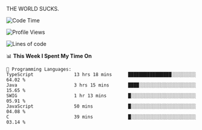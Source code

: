 THE WORLD SUCKS.

<!--START_SECTION:waka-->
![Code Time](http://img.shields.io/badge/Code%20Time-627%20hrs%2010%20mins-blue)

![Profile Views](http://img.shields.io/badge/Profile%20Views-0-blue)

![Lines of code](https://img.shields.io/badge/From%20Hello%20World%20I%27ve%20Written-2.2%20million%20lines%20of%20code-blue)

📊 **This Week I Spent My Time On** 

```text
💬 Programming Languages: 
TypeScript               13 hrs 18 mins      ████████████████░░░░░░░░░   64.02 % 
Java                     3 hrs 15 mins       ████░░░░░░░░░░░░░░░░░░░░░   15.65 % 
SWIG                     1 hr 13 mins        █░░░░░░░░░░░░░░░░░░░░░░░░   05.91 % 
JavaScript               50 mins             █░░░░░░░░░░░░░░░░░░░░░░░░   04.08 % 
C                        39 mins             █░░░░░░░░░░░░░░░░░░░░░░░░   03.14 % 
```


<!--END_SECTION:waka-->
